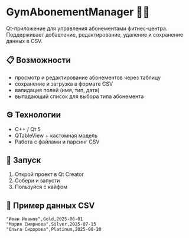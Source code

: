 # GymAbonementManager 🏋️‍♂️

Qt-приложение для управления абонементами фитнес-центра. Поддерживает добавление, редактирование, удаление и сохранение данных в CSV.

## 📋 Возможности

- просмотр и редактирование абонементов через таблицу
- сохранение и загрузка в формате CSV
- валидация полей (имя, тип, дата)
- выпадающий список для выбора типа абонемента

## ⚙️ Технологии

- C++ / Qt 5
- QTableView + кастомная модель
- Работа с файлами и парсинг CSV

## 📂 Запуск

1. Открой проект в Qt Creator
2. Собери и запусти
3. Пользуйся с кайфом

## 📌 Пример данных CSV

```csv
"Иван Иванов",Gold,2025-06-01
"Мария Смирнова",Silver,2025-07-15
"Ольга Сидорова",Platinum,2025-08-20
